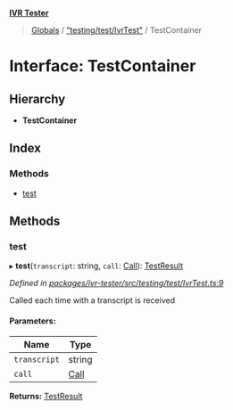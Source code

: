 **[IVR Tester](../README.md)**

> [Globals](../README.md) / ["testing/test/IvrTest"](../modules/_testing_test_ivrtest_.md) / TestContainer

# Interface: TestContainer

## Hierarchy

* **TestContainer**

## Index

### Methods

* [test](_testing_test_ivrtest_.testcontainer.md#test)

## Methods

### test

▸ **test**(`transcript`: string, `call`: [Call](_call_call_.call.md)): [TestResult](_testing_test_testinstanceclass_.testresult.md)

*Defined in [packages/ivr-tester/src/testing/test/IvrTest.ts:9](https://github.com/SketchingDev/ivr-tester/blob/c05dd5d/packages/ivr-tester/src/testing/test/IvrTest.ts#L9)*

Called each time with a transcript is received

#### Parameters:

Name | Type |
------ | ------ |
`transcript` | string |
`call` | [Call](_call_call_.call.md) |

**Returns:** [TestResult](_testing_test_testinstanceclass_.testresult.md)
